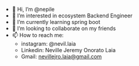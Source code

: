 - 👋 Hi, I’m @nepile
- 👀 I’m interested in ecosystem Backend Engineer
- 🌱 I’m currently learning spring boot
- 💞️ I’m looking to collaborate on my friends
- 📫 How to reach me:
  - instagram: @nevil.laia
  - Linkedin: Neville Jeremy Onorato Laia
  - Gmail: nevillejro.laia@gmail.com
